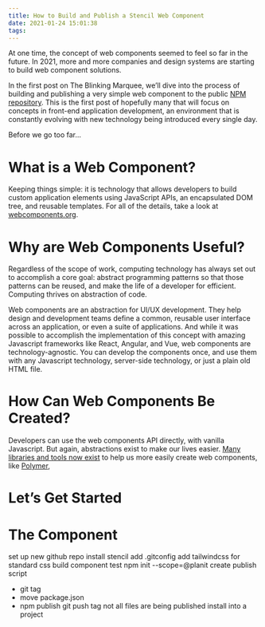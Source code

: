 ```yaml
---
title: How to Build and Publish a Stencil Web Component
date: 2021-01-24 15:01:38
tags:
---
```


At one time, the concept of web components seemed to feel so far in the future. In 2021, more and more companies and design systems are starting to build web component solutions. 

In the first post on The Blinking Marquee, we’ll dive into the process of building and publishing a very simple web component to the public [NPM repository](). This is the first post of hopefully many that will focus on concepts in front-end application development, an environment that is constantly evolving with new technology being introduced every single day.

Before we go too far...

# What is a Web Component?

Keeping things simple: it is technology that allows developers to build custom application elements using JavaScript APIs, an encapsulated DOM tree, and reusable templates. For all of the details, take a look at [webcomponents.org](https://www.webcomponents.org/introduction#what-are-web-components-).

# Why are Web Components Useful?

Regardless of the scope of work, computing technology has always set out to accomplish a core goal: abstract programming patterns so that those patterns can be reused, and make the life of a developer for efficient. Computing thrives on abstraction of code.

Web components are an abstraction for UI/UX development. They help design and development teams define a common, reusable user interface across an application, or even a suite of applications. And while it was possible to accomplish the implementation of this concept with amazing Javascript frameworks like React, Angular, and Vue, web components are technology-agnostic. You can develop the components once, and use them with any Javascript technology, server-side technology, or just a plain old HTML file.

# How Can Web Components Be Created? 

Developers can use the web components API directly, with vanilla Javascript. But again, abstractions exist to make our lives easier. [Many libraries and tools now exist](https://www.webcomponents.org/libraries) to help us more easily create web components, like [Polymer](https://www.polymer-project.org/), 

# Let’s Get Started

# The Component

set up new github repo
install stencil
add .gitconfig
add tailwindcss for standard css
build component
test
npm init --scope=@planit
create publish script
- git tag
- move package.json
- npm publish
git push tag
not all files are being published
install into a project
